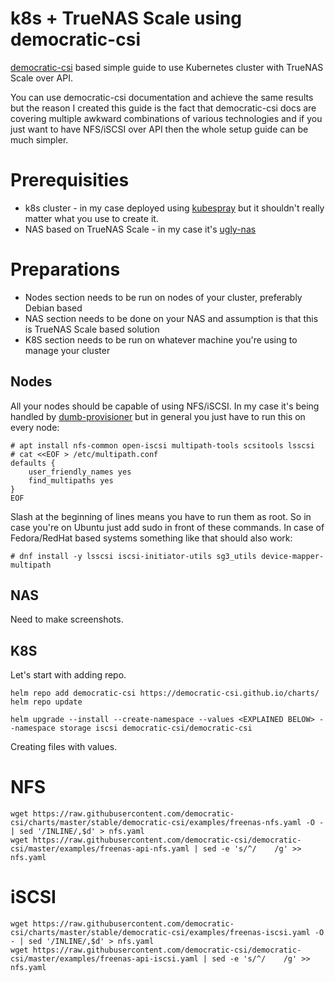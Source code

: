 # k8s + TrueNAS Scale using democratic-csi
[democratic-csi](https://github.com/democratic-csi/democratic-csi) based simple guide to use Kubernetes cluster with TrueNAS Scale over API. 

You can use democratic-csi documentation and achieve the same results but the reason I created this guide is the fact that democratic-csi docs are covering multiple awkward combinations of various technologies and if you just want to have NFS/iSCSI over API then the whole setup guide can be much simpler.

# Prerequisities
* k8s cluster - in my case deployed using [kubespray](https://kubespray.io) but it shouldn't really matter what you use to create it.
* NAS based on TrueNAS Scale - in my case it's [ugly-nas](https://github.com/fenio/ugly-nas) 

# Preparations

* Nodes section needs to be run on nodes of your cluster, preferably Debian based
* NAS section needs to be done on your NAS and assumption is that this is TrueNAS Scale based solution
* K8S section needs to be run on whatever machine you're using to manage your cluster

## Nodes
All your nodes should be capable of using NFS/iSCSI. In my case it's being handled by [dumb-provisioner](https://github.com/fenio/dumb-provisioner) but in general you just have to run this on every node:
```
# apt install nfs-common open-iscsi multipath-tools scsitools lsscsi
# cat <<EOF > /etc/multipath.conf
defaults {
    user_friendly_names yes
    find_multipaths yes
}
EOF
```
Slash at the beginning of lines means you have to run them as root. So in case you're on Ubuntu just add sudo in front of these commands.
In case of Fedora/RedHat based systems something like that should also work:
```
# dnf install -y lsscsi iscsi-initiator-utils sg3_utils device-mapper-multipath
```

## NAS 

Need to make screenshots.

## K8S
Let's start with adding repo.
```
helm repo add democratic-csi https://democratic-csi.github.io/charts/
helm repo update
```

```
helm upgrade --install --create-namespace --values <EXPLAINED BELOW> --namespace storage iscsi democratic-csi/democratic-csi
```

Creating files with values.

# NFS
```
wget https://raw.githubusercontent.com/democratic-csi/charts/master/stable/democratic-csi/examples/freenas-nfs.yaml -O - | sed '/INLINE/,$d' > nfs.yaml
wget https://raw.githubusercontent.com/democratic-csi/democratic-csi/master/examples/freenas-api-nfs.yaml | sed -e 's/^/    /g' >> nfs.yaml
```

# iSCSI
```
wget https://raw.githubusercontent.com/democratic-csi/charts/master/stable/democratic-csi/examples/freenas-iscsi.yaml -O - | sed '/INLINE/,$d' > nfs.yaml
wget https://raw.githubusercontent.com/democratic-csi/democratic-csi/master/examples/freenas-api-iscsi.yaml | sed -e 's/^/    /g' >> nfs.yaml
```
